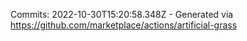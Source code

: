 Commits: 2022-10-30T15:20:58.348Z - Generated via https://github.com/marketplace/actions/artificial-grass
<br>
